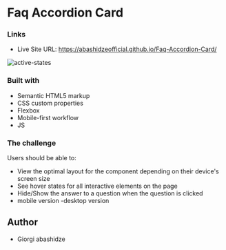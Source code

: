 # Faq Accordion Card


### Links

- Live Site URL: https://abashidzeofficial.github.io/Faq-Accordion-Card/


![active-states](https://user-images.githubusercontent.com/114133338/215172612-09960cf8-6935-4c7b-8a69-09c84659f224.jpg)



### Built with
- Semantic HTML5 markup 
- CSS custom properties
- Flexbox
- Mobile-first workflow
- JS



### The challenge

Users should be able to:

- View the optimal layout for the component depending on their device's screen size
- See hover states for all interactive elements on the page
- Hide/Show the answer to a question when the question is clicked
- mobile version
-desktop version

## Author

- Giorgi abashidze
